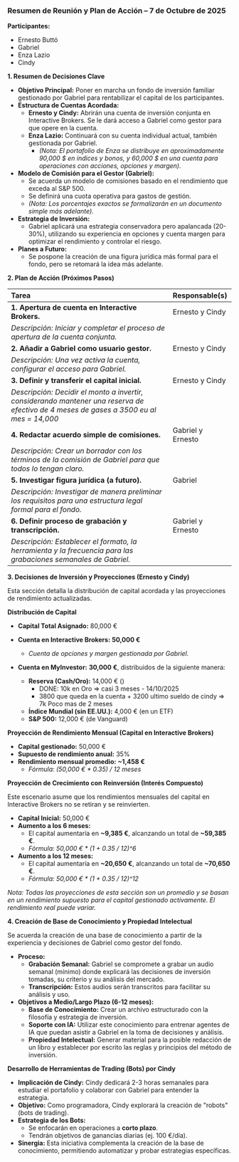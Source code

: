 ### **Resumen de Reunión y Plan de Acción – 7 de Octubre de 2025**

**Participantes:**
*   Ernesto Buttó
*   Gabriel
*   Enza Lazio
*   Cindy

**1. Resumen de Decisiones Clave**

*   **Objetivo Principal:** Poner en marcha un fondo de inversión familiar gestionado por Gabriel para rentabilizar el capital de los participantes.
*   **Estructura de Cuentas Acordada:**
    *   **Ernesto y Cindy:** Abrirán una cuenta de inversión conjunta en Interactive Brokers. Se le dará acceso a Gabriel como gestor para que opere en la cuenta.
    *   **Enza Lazio:** Continuará con su cuenta individual actual, también gestionada por Gabriel.
        *   *(Nota: El portafolio de Enza se distribuye en aproximadamente 90,000 $ en índices y bonos, y 60,000 $ en una cuenta para operaciones con acciones, opciones y margen).*
*   **Modelo de Comisión para el Gestor (Gabriel):**
    *   Se acuerda un modelo de comisiones basado en el rendimiento que exceda al S&P 500.
    *   Se definirá una cuota operativa para gastos de gestión.
    *   *(Nota: Los porcentajes exactos se formalizarán en un documento simple más adelante).*
*   **Estrategia de Inversión:**
    *   Gabriel aplicará una estrategia conservadora pero apalancada (20-30%), utilizando su experiencia en opciones y cuenta margen para optimizar el rendimiento y controlar el riesgo.
*   **Planes a Futuro:**
    *   Se pospone la creación de una figura jurídica más formal para el fondo, pero se retomará la idea más adelante.

**2. Plan de Acción (Próximos Pasos)**

| Tarea | Responsable(s) |
| :--- | :--- |
| **1. Apertura de cuenta en Interactive Brokers.** | Ernesto y Cindy |
| *Descripción: Iniciar y completar el proceso de apertura de la cuenta conjunta.* | |
| **2. Añadir a Gabriel como usuario gestor.** | Ernesto y Cindy |
| *Descripción: Una vez activa la cuenta, configurar el acceso para Gabriel.* | |
| **3. Definir y transferir el capital inicial.** | Ernesto y Cindy |
| *Descripción: Decidir el monto a invertir, considerando mantener una reserva de efectivo de 4 meses de gases a 3500 eu al mes = 14,000* | |
| **4. Redactar acuerdo simple de comisiones.** | Gabriel y Ernesto |
| *Descripción: Crear un borrador con los términos de la comisión de Gabriel para que todos lo tengan claro.* | |
| **5. Investigar figura jurídica (a futuro).** | Gabriel |
| *Descripción: Investigar de manera preliminar los requisitos para una estructura legal formal para el fondo.* | |
| **6. Definir proceso de grabación y transcripción.** | Gabriel y Ernesto |
| *Descripción: Establecer el formato, la herramienta y la frecuencia para las grabaciones semanales de Gabriel.* | |

**3. Decisiones de Inversión y Proyecciones (Ernesto y Cindy)**

Esta sección detalla la distribución de capital acordada y las proyecciones de rendimiento actualizadas.

**Distribución de Capital**

*   **Capital Total Asignado:** 80,000 €

*   **Cuenta en Interactive Brokers:** **50,000 €**
    *   *Cuenta de opciones y margen gestionada por Gabriel.*

*   **Cuenta en MyInvestor:** **30,000 €**, distribuidos de la siguiente manera:
    *   **Reserva (Cash/Oro):** 14,000 € ()
        * DONE: 10k en Oro => casi 3 meses - 14/10/2025
        * 3800 que queda en la cuenta + 3200 ultimo sueldo de cindy => 7k Poco mas de 2 meses 
    *   **Índice Mundial (sin EE.UU.):** 4,000 € (en un ETF)
    *   **S&P 500:** 12,000 € (de Vanguard)

**Proyección de Rendimiento Mensual (Capital en Interactive Brokers)**

*   **Capital gestionado:** 50,000 €
*   **Supuesto de rendimiento anual:** 35%
*   **Rendimiento mensual promedio:** **~1,458 €**
    *   *Fórmula: (50,000 € * 0.35) / 12 meses*

**Proyección de Crecimiento con Reinversión (Interés Compuesto)**

Este escenario asume que los rendimientos mensuales del capital en Interactive Brokers no se retiran y se reinvierten.

*   **Capital Inicial:** 50,000 €
*   **Aumento a los 6 meses:**
    *   El capital aumentaría en **~9,385 €**, alcanzando un total de **~59,385 €**.
    *   *Fórmula: 50,000 € * (1 + 0.35 / 12)^6*
*   **Aumento a los 12 meses:**
    *   El capital aumentaría en **~20,650 €**, alcanzando un total de **~70,650 €**.
    *   *Fórmula: 50,000 € * (1 + 0.35 / 12)^12*

*Nota: Todas las proyecciones de esta sección son un promedio y se basan en un rendimiento supuesto para el capital gestionado activamente. El rendimiento real puede variar.*

**4. Creación de Base de Conocimiento y Propiedad Intelectual**

Se acuerda la creación de una base de conocimiento a partir de la experiencia y decisiones de Gabriel como gestor del fondo.

*   **Proceso:**
    *   **Grabación Semanal:** Gabriel se compromete a grabar un audio semanal (mínimo) donde explicará las decisiones de inversión tomadas, su criterio y su análisis del mercado.
    *   **Transcripción:** Estos audios serán transcritos para facilitar su análisis y uso.
*   **Objetivos a Medio/Largo Plazo (6-12 meses):**
    *   **Base de Conocimiento:** Crear un archivo estructurado con la filosofía y estrategia de inversión.
    *   **Soporte con IA:** Utilizar este conocimiento para entrenar agentes de IA que puedan asistir a Gabriel en la toma de decisiones y análisis.
    *   **Propiedad Intelectual:** Generar material para la posible redacción de un libro y establecer por escrito las reglas y principios del método de inversión.

**Desarrollo de Herramientas de Trading (Bots) por Cindy**

*   **Implicación de Cindy:** Cindy dedicará 2-3 horas semanales para estudiar el portafolio y colaborar con Gabriel para entender la estrategia.
*   **Objetivo:** Como programadora, Cindy explorará la creación de "robots" (bots de trading).
*   **Estrategia de los Bots:**
    *   Se enfocarán en operaciones a **corto plazo**.
    *   Tendrán objetivos de ganancias diarias (ej. 100 €/día).
*   **Sinergia:** Esta iniciativa complementa la creación de la base de conocimiento, permitiendo automatizar y probar estrategias específicas.
